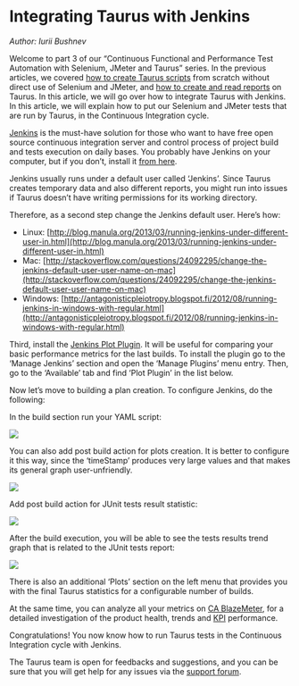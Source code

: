 # Integrating Taurus with Jenkins

_Author: Iurii Bushnev_

Welcome to part 3 of our “Continuous Functional and Performance Test Automation with Selenium, JMeter and Taurus” series. In the previous articles, we covered [how to create Taurus scripts](/kb/Scripting/?utm_source=taurus&utm_medium=KB&utm_campaign=JMeterSelenium) from scratch without direct use of Selenium and JMeter, and [how to create and read reports](/kb/Reporting/?utm_source=taurus&utm_medium=KB&utm_campaign=JMeterSelenium) on Taurus. In this article, we will go over how to integrate Taurus with Jenkins. In this article, we will explain how to put our Selenium and JMeter tests that are run by Taurus, in the Continuous Integration cycle.

[Jenkins](https://www.blazemeter.com/jenkins?utm_source=taurus&utm_medium=KB&utm_campaign=JMeterSelenium) is the must-have solution for those who want to have free open source continuous integration server and control process of project build and tests execution on daily bases. You probably have Jenkins on your computer, but if you don’t, install it [from here](https://jenkins.io/).

Jenkins usually runs under a default user called ‘Jenkins’. Since Taurus creates temporary data and also different reports, you might run into issues if Taurus doesn’t have writing permissions for its working directory.

Therefore, as a second step change the Jenkins default user. Here’s how:
- Linux: [http://blog.manula.org/2013/03/running-jenkins-under-different-user-in.html](http://blog.manula.org/2013/03/running-jenkins-under-different-user-in.html)
- Mac: [http://stackoverflow.com/questions/24092295/change-the-jenkins-default-user-user-name-on-mac](http://stackoverflow.com/questions/24092295/change-the-jenkins-default-user-user-name-on-mac)
- Windows: [http://antagonisticpleiotropy.blogspot.fi/2012/08/running-jenkins-in-windows-with-regular.html](http://antagonisticpleiotropy.blogspot.fi/2012/08/running-jenkins-in-windows-with-regular.html)

Third, install the [Jenkins Plot Plugin](https://wiki.jenkins-ci.org/display/JENKINS/Plot+Plugin). It will be useful for comparing your basic performance metrics for the last builds. To install the plugin go to the ‘Manage Jenkins’ section and open the ‘Manage Plugins’ menu entry. Then, go to the ‘Available’ tab and find ‘Plot Plugin’ in the list below. 

Now let’s move to building a plan creation. To configure Jenkins, do the following:


In the build section run your YAML script:

![](jenkins1.png)

You can also add post build action for plots creation. It is better to configure it this way, since the ‘timeStamp’ produces very large values and that makes its general graph user-unfriendly.

![](jenkins2.png)

Add post build action for JUnit tests result statistic:

![](jenkins3.png)

After the build execution, you will be able to see the tests results trend graph that is related to the JUnit tests report:

![](jenkins4.png)

There is also an additional ‘Plots’ section on the left menu that provides you with the final Taurus statistics for a configurable number of builds.

At the same time, you can analyze all your metrics on [CA BlazeMeter](/docs/Reporting/#BlazeMeter-Reporter?utm_source=taurus&utm_medium=KB&utm_campaign=JMeterSelenium), for a detailed investigation of the product health, trends and [KPI](https://www.blazemeter.com/blog/understanding-your-reports-part-4-how-read-your-load-testing-reports-blazemeter?utm_source=taurus&utm_medium=KB&utm_campaign=JMeterSelenium) performance.


Congratulations! You now know how to run Taurus tests in the Continuous Integration cycle with Jenkins.

The Taurus team is open for feedbacks and suggestions, and you can be sure that you will get help for any issues via the [support forum](https://groups.google.com/forum/#!forum/codename-taurus).
 

